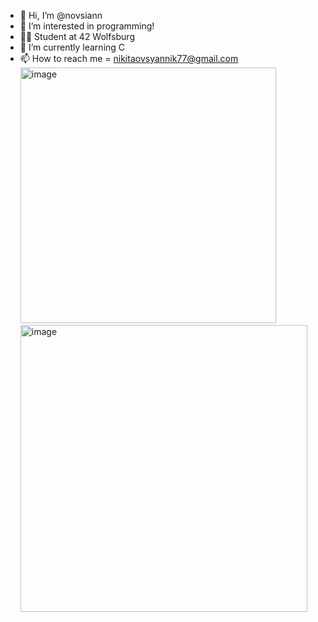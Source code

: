- 👋 Hi, I’m @novsiann
- 👀 I’m interested in programming!
- ✌🏽 Student at 42 Wolfsburg 
- 🌱 I’m currently learning C 
- 📫 How to reach me = nikitaovsyannik77@gmail.com
<img width="409" alt="image" src="https://user-images.githubusercontent.com/79808917/214277965-485107db-7304-4471-9fd6-decabb7e679f.png"> <img width="459" alt="image" src="https://user-images.githubusercontent.com/79808917/214278303-bb326713-dc04-4ab2-9e8e-21e7d3e548ac.png">


